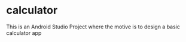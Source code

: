 # calculator
This is an Android Studio Project where the motive is to design a basic calculator app

